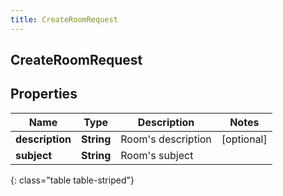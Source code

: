 ```yaml
---
title: CreateRoomRequest
---
```

## CreateRoomRequest


## Properties

| Name | Type | Description | Notes |
| ------------ | ------------- | ------------- | ------------- |
| **description** | <!----><!---->**String**<!----> | Room's description |  [optional] |
| **subject** | <!----><!---->**String**<!----> | Room's subject |  |
{: class="table table-striped"}



